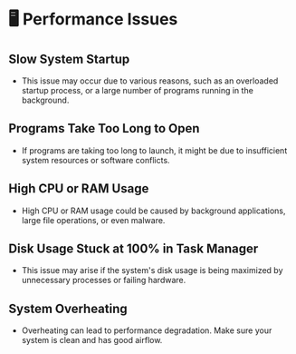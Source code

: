 
<div class="parallax-bg"></div>

# 🖥️ Performance Issues

## Slow System Startup
- This issue may occur due to various reasons, such as an overloaded startup process, or a large number of programs running in the background.

## Programs Take Too Long to Open
- If programs are taking too long to launch, it might be due to insufficient system resources or software conflicts.

## High CPU or RAM Usage
- High CPU or RAM usage could be caused by background applications, large file operations, or even malware.

## Disk Usage Stuck at 100% in Task Manager
- This issue may arise if the system's disk usage is being maximized by unnecessary processes or failing hardware.

## System Overheating
- Overheating can lead to performance degradation. Make sure your system is clean and has good airflow.

